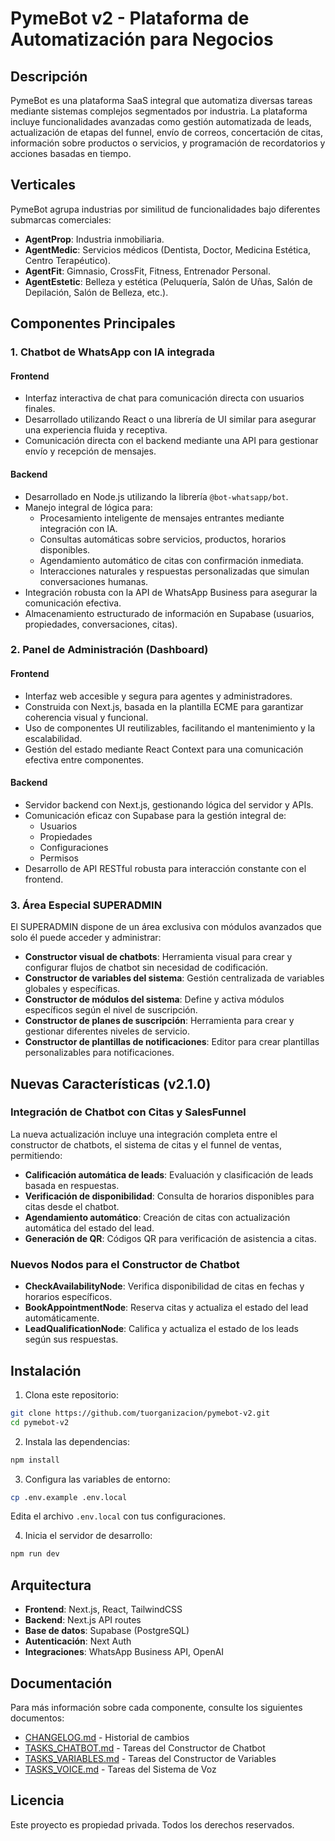 # PymeBot v2 - Plataforma de Automatización para Negocios

## Descripción

PymeBot es una plataforma SaaS integral que automatiza diversas tareas mediante sistemas complejos segmentados por industria. La plataforma incluye funcionalidades avanzadas como gestión automatizada de leads, actualización de etapas del funnel, envío de correos, concertación de citas, información sobre productos o servicios, y programación de recordatorios y acciones basadas en tiempo.

## Verticales

PymeBot agrupa industrias por similitud de funcionalidades bajo diferentes submarcas comerciales:

* **AgentProp**: Industria inmobiliaria.
* **AgentMedic**: Servicios médicos (Dentista, Doctor, Medicina Estética, Centro Terapéutico).
* **AgentFit**: Gimnasio, CrossFit, Fitness, Entrenador Personal. 
* **AgentEstetic**: Belleza y estética (Peluquería, Salón de Uñas, Salón de Depilación, Salón de Belleza, etc.).

## Componentes Principales

### 1. Chatbot de WhatsApp con IA integrada

#### Frontend
* Interfaz interactiva de chat para comunicación directa con usuarios finales.
* Desarrollado utilizando React o una librería de UI similar para asegurar una experiencia fluida y receptiva.
* Comunicación directa con el backend mediante una API para gestionar envío y recepción de mensajes.

#### Backend
* Desarrollado en Node.js utilizando la librería `@bot-whatsapp/bot`.
* Manejo integral de lógica para:
  * Procesamiento inteligente de mensajes entrantes mediante integración con IA.
  * Consultas automáticas sobre servicios, productos, horarios disponibles.
  * Agendamiento automático de citas con confirmación inmediata.
  * Interacciones naturales y respuestas personalizadas que simulan conversaciones humanas.
* Integración robusta con la API de WhatsApp Business para asegurar la comunicación efectiva.
* Almacenamiento estructurado de información en Supabase (usuarios, propiedades, conversaciones, citas).

### 2. Panel de Administración (Dashboard)

#### Frontend
* Interfaz web accesible y segura para agentes y administradores.
* Construida con Next.js, basada en la plantilla ECME para garantizar coherencia visual y funcional.
* Uso de componentes UI reutilizables, facilitando el mantenimiento y la escalabilidad.
* Gestión del estado mediante React Context para una comunicación efectiva entre componentes.

#### Backend
* Servidor backend con Next.js, gestionando lógica del servidor y APIs.
* Comunicación eficaz con Supabase para la gestión integral de:
  * Usuarios
  * Propiedades
  * Configuraciones
  * Permisos
* Desarrollo de API RESTful robusta para interacción constante con el frontend.

### 3. Área Especial SUPERADMIN

El SUPERADMIN dispone de un área exclusiva con módulos avanzados que solo él puede acceder y administrar:

* **Constructor visual de chatbots**: Herramienta visual para crear y configurar flujos de chatbot sin necesidad de codificación.
* **Constructor de variables del sistema**: Gestión centralizada de variables globales y específicas.
* **Constructor de módulos del sistema**: Define y activa módulos específicos según el nivel de suscripción.
* **Constructor de planes de suscripción**: Herramienta para crear y gestionar diferentes niveles de servicio.
* **Constructor de plantillas de notificaciones**: Editor para crear plantillas personalizables para notificaciones.

## Nuevas Características (v2.1.0)

### Integración de Chatbot con Citas y SalesFunnel

La nueva actualización incluye una integración completa entre el constructor de chatbots, el sistema de citas y el funnel de ventas, permitiendo:

- **Calificación automática de leads**: Evaluación y clasificación de leads basada en respuestas.
- **Verificación de disponibilidad**: Consulta de horarios disponibles para citas desde el chatbot.
- **Agendamiento automático**: Creación de citas con actualización automática del estado del lead.
- **Generación de QR**: Códigos QR para verificación de asistencia a citas.

### Nuevos Nodos para el Constructor de Chatbot

- **CheckAvailabilityNode**: Verifica disponibilidad de citas en fechas y horarios específicos.
- **BookAppointmentNode**: Reserva citas y actualiza el estado del lead automáticamente.
- **LeadQualificationNode**: Califica y actualiza el estado de los leads según sus respuestas.

## Instalación

1. Clona este repositorio:
```bash
git clone https://github.com/tuorganizacion/pymebot-v2.git
cd pymebot-v2
```

2. Instala las dependencias:
```bash
npm install
```

3. Configura las variables de entorno:
```bash
cp .env.example .env.local
```
Edita el archivo `.env.local` con tus configuraciones.

4. Inicia el servidor de desarrollo:
```bash
npm run dev
```

## Arquitectura

- **Frontend**: Next.js, React, TailwindCSS
- **Backend**: Next.js API routes
- **Base de datos**: Supabase (PostgreSQL)
- **Autenticación**: Next Auth
- **Integraciones**: WhatsApp Business API, OpenAI

## Documentación

Para más información sobre cada componente, consulte los siguientes documentos:

- [CHANGELOG.md](./CHANGELOG.md) - Historial de cambios
- [TASKS_CHATBOT.md](./TASKS_CHATBOT.md) - Tareas del Constructor de Chatbot
- [TASKS_VARIABLES.md](./TASKS_VARIABLES.md) - Tareas del Constructor de Variables
- [TASKS_VOICE.md](./TASKS_VOICE.md) - Tareas del Sistema de Voz

## Licencia

Este proyecto es propiedad privada. Todos los derechos reservados.


